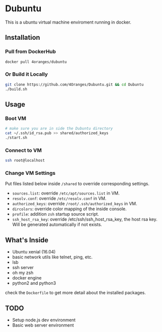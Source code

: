 # Dubuntu

This is a ubuntu virtual machine enviroment running in docker.

## Installation
### Pull from DockerHub
```bash
docker pull 4oranges/dubuntu
```

### Or Build it Locally
```bash
git clone https://github.com/4Oranges/Dubuntu.git && cd Dubuntu
./build.sh
```

## Usage
### Boot VM
```bash
# make sure you are in side the Dubuntu directory
cat ~/.ssh/id_rsa.pub >> shared/authorized_keys
./start.sh
```

### Connect to VM
```bash
ssh root@localhost
```

### Change VM Settings
Put files listed below inside `/shared` to override corresponding settings. 
- `sources.list`: override `/etc/apt/sources.list` in VM.
- `resolv.conf`: override `/etc/resolv.conf` in VM.
- `authorized_keys`: override `/root/.ssh/authorized_keys` in VM.
- `dircolors`: override color mapping of the inside console.
- `profile`: addition `zsh` startup source script.
- `ssh_host_rsa_key`: override /etc/ssh/ssh_host_rsa_key, the host rsa key. Will be generated automatically if not exists.


## What's Inside

- Ubuntu xenial (16.04)
- basic network utils like telnet, ping, etc.
- lsb
- ssh server
- oh my zsh
- docker engine
- python2 and python3

check the `Dockerfile` to get more detail about the installed packages.

## TODO
- Setup node.js dev environment
- Basic web server environment
